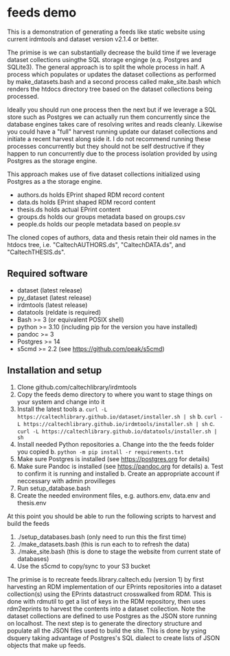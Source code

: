 
# feeds demo

This is a demonstration of generating a feeds like static website 
using current irdmtools and dataset version v2.1.4 or better.

The primise is we can substantially decrease the build time if we leverage
dataset collections usingthe SQL storage enginge (e.q. Postgres and SQLite3).
The general approach is to split the whole process in half. A process which
populates or updates the dataset collections as performed by make_datasets.bash
and a second process called make_site.bash which renders the htdocs directory
tree based on the dataset collections being processed.

Ideally you should run one process then the next but if we leverage a SQL store
such as Postgres we can actually run them concurrently since the database engines takes care of resolving writes and reads cleanly. Likewise you could have a "full" harvest running update our dataset collections and initiate a recent harvest along side it. I do not recommend running these processes concurrently but they should not be self destructive if they happen to run concurrently due to the process isolation provided by using Postgres as the storage engine.

This approach makes use of five dataset collections initialized using Postgres
as a the storage engine.

- authors.ds holds EPrint shaped RDM record content
- data.ds holds EPrint shaped RDM record content
- thesis.ds holds actual EPrint content
- groups.ds holds our groups metadata based on groups.csv
- people.ds holds our people metadata based on people.sv

The cloned copes of authors, data and thesis retain their old names in the htdocs tree, i.e. "CaltechAUTHORS.ds", "CaltechDATA.ds", and "CaltechTHESIS.ds".

## Required software

- dataset (latest release)
- py_dataset (latest release)
- irdmtools (latest release)
- datatools (reldate is required)
- Bash >= 3 (or equivalent POSIX shell)
- python >= 3.10 (including pip for the version you have installed)
- pandoc >= 3
- Postgres >= 14
- s5cmd >= 2.2 (see https://github.com/peak/s5cmd)

## Installation and setup

1. Clone github.com/caltechlibrary/irdmtools
2. Copy the feeds demo directory to where you want to stage things on your system and change into it
3. Install the latest tools
    a. `curl -L https://caltechlibrary.github.io/dataset/installer.sh | sh`
    b. `curl -L https://caltechlibrary.github.io/irdmtools/installer.sh | sh`
    c. `curl -L https://caltechlibrary.github.io/datatools/installer.sh | sh`
4. Install needed Python repositories
    a. Change into the the feeds folder you copied
    b. `python -m pip install -r requirements.txt`
5. Make sure Postgres is installed (see https://postgres.org for details)
6. Make sure Pandoc is installed (see https://pandoc.org for details)
    a. Test to confirm it is running and installed
    b. Create an appropriate account if neccessary with admin provilleges
7. Run setup_database.bash 
8. Create the needed environment files, e.g. authors.env, data.env and thesis.env
    
At this point you should be able to run the following scripts to harvest
and build the feeds

1. ./setup_databases.bash (only need to run this the first time)
2. ./make_datasets.bash (this is run each to to refresh the data)
3. ./make_site.bash (this is done to stage the website from current state of databases)
4. Use the s5cmd to copy/sync to your S3 bucket

The primise is to recreate feeds.library.caltech.edu (version 1) by first harvesting an RDM implementation of our EPrints 
repositories into a dataset collection(s) using the EPrints datastruct crosswalked from RDM. This is done with rdmutil to
get a list of keys in the RDM repository, then uses rdm2eprints to harvest the contents into a dataset collection. Note the
dataset collections are defined to use Postgres as the JSON store running on localhost.  The next step is to generate the 
directory structure and populate all the JSON files used to build the site.  This is done by ysing dsquery taking advantage
of Postgres's SQL dialect to create lists of JSON objects that make up feeds. 
